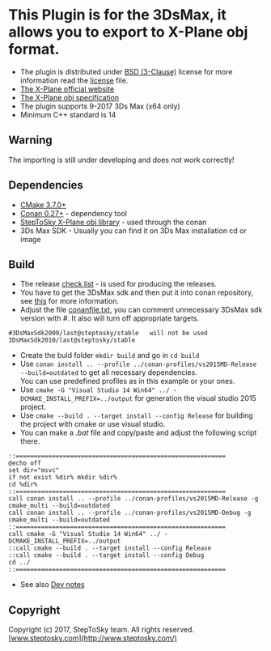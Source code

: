 # This Plugin is for the 3DsMax, it allows you to export to X-Plane obj format.
- The plugin is distributed under 
[BSD (3-Clause)](http://opensource.org/licenses/BSD-3-Clause) 
license for more information read the [license](license.txt) file.
- [The X-Plane official website](http://www.x-plane.com/)
- [The X-Plane obj specification](http://developer.x-plane.com/?article=obj8-file-format-specification)
- The plugin supports 9-2017 3Ds Max (x64 only)
- Minimum C++ standard is 14

## Warning 
The importing is still under developing and does not work correctly!

## Dependencies
- [CMake 3.7.0+](https://cmake.org/)
- [Conan 0.27+](https://www.conan.io) - dependency tool
- [StepToSky X-Plane obj library](https://github.com/steptosky/XplnObj) - used through the conan
- 3Ds Max SDK - Usually you can find it on 3Ds Max installation cd or image

## Build
- The release [check list](doc/release-checklist.md) - is used for producing the releases.
- You have to get the 3DsMax sdk and then put it into conan repository, 
see [this](https://bitbucket.org/steptosky/conan-recipe-3dsmax-sdk) for
more information.
- Adjust the file [conanfile.txt](conanfile.txt), you can comment 
unnecessary 3DsMax sdk version with *#*. 
It also will turn off appropriate targets.
```
#3DsMaxSdk2009/last@steptosky/stable   will not be used
3DsMaxSdk2010/last@steptosky/stable
```
- Create the buld folder ```mkdir build``` and go in ```cd build```
- Use ```conan install .. --profile ../conan-profiles/vs2015MD-Release --build=outdated``` to get all necessary dependencies.  
You can use predefined profiles as in this example or your ones.
- Use ```cmake -G "Visual Studio 14 Win64" ../ -DCMAKE_INSTALL_PREFIX=../output```
for generation the visual studio 2015 project.
- Use ```cmake --build . --target install --config Release``` 
for building the project with cmake or use visual studio.
- You can make a *.bat* file and copy/paste and adjust the following script there.  
  
```
::==========================================================
@echo off
set dir="msvc"
if not exist %dir% mkdir %dir%
cd %dir%
::==========================================================
call conan install .. --profile ../conan-profiles/vs2015MD-Release -g cmake_multi --build=outdated
call conan install .. --profile ../conan-profiles/vs2015MD-Debug -g cmake_multi --build=outdated
::==========================================================
call cmake -G "Visual Studio 14 Win64" ../ -DCMAKE_INSTALL_PREFIX=../output
::call cmake --build . --target install --config Release
::call cmake --build . --target install --config Debug
cd ../
::==========================================================
```
- See also [Dev notes](doc/dev-notes.md)

## Copyright
Copyright (c) 2017, StepToSky team. All rights reserved.  
[www.steptosky.com](http://www.steptosky.com/)